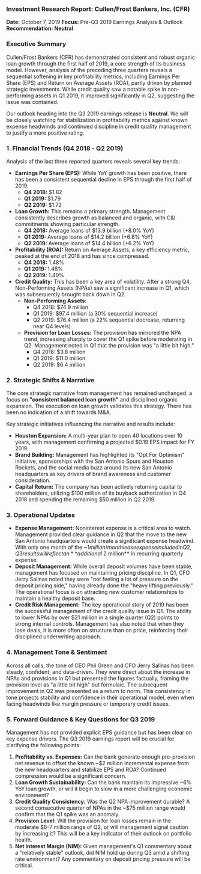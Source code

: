 ### **Investment Research Report: Cullen/Frost Bankers, Inc. (CFR)**

**Date:** October 7, 2019
**Focus:** Pre-Q3 2019 Earnings Analysis & Outlook
**Recommendation: Neutral**

### **Executive Summary**

Cullen/Frost Bankers (CFR) has demonstrated consistent and robust organic loan growth through the first half of 2019, a core strength of its business model. However, analysis of the preceding three quarters reveals a sequential softening in key profitability metrics, including Earnings Per Share (EPS) and Return on Average Assets (ROA), partly driven by planned strategic investments. While credit quality saw a notable spike in non-performing assets in Q1 2019, it improved significantly in Q2, suggesting the issue was contained.

Our outlook heading into the Q3 2019 earnings release is **Neutral**. We will be closely watching for stabilization in profitability metrics against known expense headwinds and continued discipline in credit quality management to justify a more positive rating.

### **1. Financial Trends (Q4 2018 - Q2 2019)**

Analysis of the last three reported quarters reveals several key trends:

*   **Earnings Per Share (EPS):** While YoY growth has been positive, there has been a consistent sequential decline in EPS through the first half of 2019.
    *   **Q4 2018:** $1.82
    *   **Q1 2019:** $1.79
    *   **Q2 2019:** $1.72
*   **Loan Growth:** This remains a primary strength. Management consistently describes growth as balanced and organic, with C&I commitments showing particular strength.
    *   **Q4 2018:** Average loans of $13.9 billion (+8.0% YoY)
    *   **Q1 2019:** Average loans of $14.2 billion (+6.8% YoY)
    *   **Q2 2019:** Average loans of $14.4 billion (+6.2% YoY)
*   **Profitability (ROA):** Return on Average Assets, a key efficiency metric, peaked at the end of 2018 and has since compressed.
    *   **Q4 2018:** 1.48%
    *   **Q1 2019:** 1.48%
    *   **Q2 2019:** 1.40%
*   **Credit Quality:** This has been a key area of volatility. After a strong Q4, Non-Performing Assets (NPAs) saw a significant increase in Q1, which was subsequently brought back down in Q2.
    *   **Non-Performing Assets:**
        *   Q4 2018: $74.9 million
        *   Q1 2019: $97.4 million (a 30% sequential increase)
        *   Q2 2019: $76.4 million (a 22% sequential decrease, returning near Q4 levels)
    *   **Provision for Loan Losses:** The provision has mirrored the NPA trend, increasing sharply to cover the Q1 spike before moderating in Q2. Management noted in Q1 that the provision was "a little bit high."
        *   Q4 2018: $3.8 million
        *   Q1 2019: $11.0 million
        *   Q2 2019: $6.4 million

### **2. Strategic Shifts & Narrative**

The core strategic narrative from management has remained unchanged: a focus on **"consistent balanced loan growth"** and disciplined organic expansion. The execution on loan growth validates this strategy. There has been no indication of a shift towards M&A.

Key strategic initiatives influencing the narrative and results include:
*   **Houston Expansion:** A multi-year plan to open 40 locations over 10 years, with management confirming a projected $0.19 EPS impact for FY 2019.
*   **Brand Building:** Management has highlighted its "Opt For Optimism" initiative, sponsorships with the San Antonio Spurs and Houston Rockets, and the social media buzz around its new San Antonio headquarters as key drivers of brand awareness and customer consideration.
*   **Capital Return:** The company has been actively returning capital to shareholders, utilizing $100 million of its buyback authorization in Q4 2018 and spending the remaining $50 million in Q2 2019.

### **3. Operational Updates**

*   **Expense Management:** Noninterest expense is a critical area to watch. Management provided clear guidance in Q2 that the move to the new San Antonio headquarters would create a significant expense headwind. With only one month of the ~$1 million/month lease expense included in Q2, Q3 results will reflect an **additional ~$2 million** in recurring quarterly expense.
*   **Deposit Management:** While overall deposit volumes have been stable, management has focused on maintaining pricing discipline. In Q1, CFO Jerry Salinas noted they were "not feeling a lot of pressure on the deposit pricing side," having already done the "heavy lifting previously." The operational focus is on attracting new customer relationships to maintain a healthy deposit base.
*   **Credit Risk Management:** The key operational story of 2019 has been the successful management of the credit quality issue in Q1. The ability to lower NPAs by over $21 million in a single quarter (Q2) points to strong internal controls. Management has also noted that when they lose deals, it is more often on structure than on price, reinforcing their disciplined underwriting approach.

### **4. Management Tone & Sentiment**

Across all calls, the tone of CEO Phil Green and CFO Jerry Salinas has been steady, confident, and data-driven. They were direct about the increase in NPAs and provisions in Q1 but presented the figures factually, framing the provision level as "a little bit high" but formulaic. The subsequent improvement in Q2 was presented as a return to norm. This consistency in tone projects stability and confidence in their operational model, even when facing headwinds like margin pressure or temporary credit issues.

### **5. Forward Guidance & Key Questions for Q3 2019**

Management has not provided explicit EPS guidance but has been clear on key expense drivers. The Q3 2019 earnings report will be crucial for clarifying the following points:

1.  **Profitability vs. Expenses:** Can the bank generate enough pre-provision net revenue to offset the known ~$2 million incremental expense from the new headquarters and stabilize EPS and ROA? Continued compression would be a significant concern.
2.  **Loan Growth Sustainability:** Can the bank maintain its impressive ~6% YoY loan growth, or will it begin to slow in a more challenging economic environment?
3.  **Credit Quality Consistency:** Was the Q2 NPA improvement durable? A second consecutive quarter of NPAs in the ~$75 million range would confirm that the Q1 spike was an anomaly.
4.  **Provision Level:** Will the provision for loan losses remain in the moderate $6-7 million range of Q2, or will management signal caution by increasing it? This will be a key indicator of their outlook on portfolio health.
5.  **Net Interest Margin (NIM):** Given management's Q1 commentary about a "relatively stable" outlook, did NIM hold up during Q3 amid a shifting rate environment? Any commentary on deposit pricing pressure will be critical.